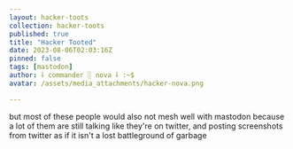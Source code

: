 ```yaml
---
layout: hacker-toots
collection: hacker-toots
published: true
title: "Hacker Tooted"
date: 2023-08-06T02:03:16Z
pinned: false
tags: [mastodon]
author: ⸸ commander ░ nova ⸸ :~$
avatar: /assets/media_attachments/hacker-nova.png

---
```


<p>but most of these people would also not mesh well with mastodon because a lot of them are still talking like they&#39;re on twitter, and posting screenshots from twitter as if it isn&#39;t a lost battleground of garbage</p>


